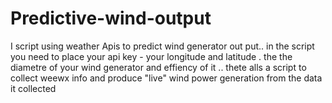 # Predictive-wind-output

I script using  weather Apis to predict wind generator out  put..   in the script you need to place your api key - your longitude and  latitude . the the  diametre of your wind generator and effiency of it .. thete alls a script to collect weewx info and produce  "live" wind power generation from the  data it collected
